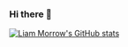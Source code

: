 ### Hi there 👋
[![Liam Morrow's GitHub stats](https://github-readme-stats.vercel.app/api?username=LiamMorrow)](https://github.com/LiamMorrow/github-readme-stats)

<!--
**LiamMorrow/LiamMorrow** is a ✨ _special_ ✨ repository because its `README.md` (this file) appears on your GitHub profile.

Here are some ideas to get you started:

- 🔭 I’m currently working on ...
- 🌱 I’m currently learning ...
- 👯 I’m looking to collaborate on ...
- 🤔 I’m looking for help with ...
- 💬 Ask me about ...
- 📫 How to reach me: ...
- 😄 Pronouns: ...
- ⚡ Fun fact: ...
-->
